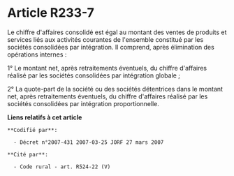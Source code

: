# Article R233-7

Le chiffre d'affaires consolidé est égal au montant des ventes de produits et services liés aux activités courantes de
l'ensemble constitué par les sociétés consolidées par intégration. Il comprend, après élimination des opérations internes :

1° Le montant net, après retraitements éventuels, du chiffre d'affaires réalisé par les sociétés consolidées par intégration
globale ;

2° La quote-part de la société ou des sociétés détentrices dans le montant net, après retraitements éventuels, du chiffre
d'affaires réalisé par les sociétés consolidées par intégration proportionnelle.

**Liens relatifs à cet article**

	**Codifié par**:

	  - Décret n°2007-431 2007-03-25 JORF 27 mars 2007

	**Cité par**:

	  - Code rural - art. R524-22 (V)
